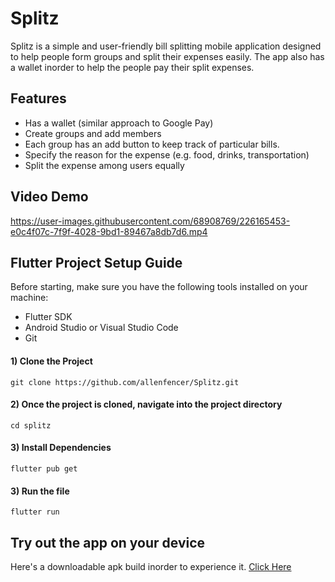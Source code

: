 # Splitz
Splitz is a simple and user-friendly bill splitting mobile application designed to help people form groups and split their expenses easily.
The app also has a wallet inorder to help the people pay their split expenses.

## Features
* Has a wallet (similar approach to Google Pay)
* Create groups and add members
* Each group has an add button to keep track of particular bills. 
* Specify the reason for the expense (e.g. food, drinks, transportation)
* Split the expense among users equally


## Video Demo
https://user-images.githubusercontent.com/68908769/226165453-e0c4f07c-7f9f-4028-9bd1-89467a8db7d6.mp4



## Flutter Project Setup Guide
Before starting, make sure you have the following tools installed on your machine:
* Flutter SDK
* Android Studio or Visual Studio Code
* Git

#### 1) Clone the Project ####
```
git clone https://github.com/allenfencer/Splitz.git
```
#### 2) Once the project is cloned, navigate into the project directory ####
```
cd splitz
```
#### 3) Install Dependencies ####
```
flutter pub get
```
#### 3) Run the file ####
```
flutter run
```

## Try out the app on your device
Here's a downloadable apk build inorder to experience it.
[Click Here](https://drive.google.com/file/d/1zKu5_0c9dz3wjPpGt_pKKeK4Z8PdQ6Kt/view?usp=sharing)



